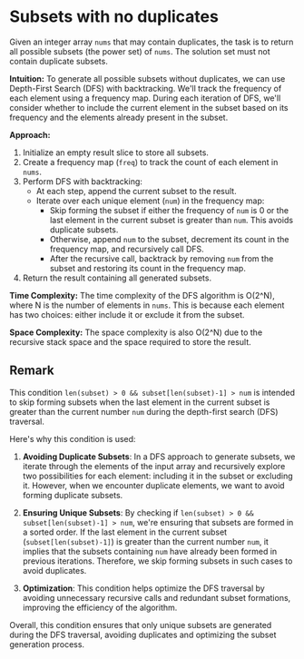 # Subsets with no duplicates

Given an integer array `nums` that may contain duplicates, the task is to return all possible subsets (the power set) of `nums`. The solution set must not contain duplicate subsets.

**Intuition:**
To generate all possible subsets without duplicates, we can use Depth-First Search (DFS) with backtracking. We'll track the frequency of each element using a frequency map. During each iteration of DFS, we'll consider whether to include the current element in the subset based on its frequency and the elements already present in the subset.

**Approach:**
1. Initialize an empty result slice to store all subsets.
2. Create a frequency map (`freq`) to track the count of each element in `nums`.
3. Perform DFS with backtracking:
   - At each step, append the current subset to the result.
   - Iterate over each unique element (`num`) in the frequency map:
     - Skip forming the subset if either the frequency of `num` is 0 or the last element in the current subset is greater than `num`. This avoids duplicate subsets.
     - Otherwise, append `num` to the subset, decrement its count in the frequency map, and recursively call DFS.
     - After the recursive call, backtrack by removing `num` from the subset and restoring its count in the frequency map.
4. Return the result containing all generated subsets.

**Time Complexity:**
The time complexity of the DFS algorithm is O(2^N), where N is the number of elements in `nums`. This is because each element has two choices: either include it or exclude it from the subset.

**Space Complexity:**
The space complexity is also O(2^N) due to the recursive stack space and the space required to store the result.


## Remark

This condition `len(subset) > 0 && subset[len(subset)-1] > num` is intended to skip forming subsets when the last element in the current subset is greater than the current number `num` during the depth-first search (DFS) traversal. 

Here's why this condition is used:

1. **Avoiding Duplicate Subsets**: In a DFS approach to generate subsets, we iterate through the elements of the input array and recursively explore two possibilities for each element: including it in the subset or excluding it. However, when we encounter duplicate elements, we want to avoid forming duplicate subsets.

2. **Ensuring Unique Subsets**: By checking if `len(subset) > 0 && subset[len(subset)-1] > num`, we're ensuring that subsets are formed in a sorted order. If the last element in the current subset (`subset[len(subset)-1]`) is greater than the current number `num`, it implies that the subsets containing `num` have already been formed in previous iterations. Therefore, we skip forming subsets in such cases to avoid duplicates.

3. **Optimization**: This condition helps optimize the DFS traversal by avoiding unnecessary recursive calls and redundant subset formations, improving the efficiency of the algorithm.

Overall, this condition ensures that only unique subsets are generated during the DFS traversal, avoiding duplicates and optimizing the subset generation process.

